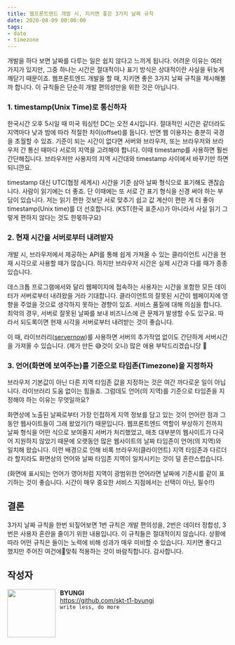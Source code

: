 ```yaml
---
title: 웹프론트엔드 개발 시, 지키면 좋은 3가지 날짜 규칙
date: 2020-08-09 00:00:00
tags: 
- date
- timezone
---
```


개발을 하다 보면 날짜를 다루는 일은 쉽지 않다고 느끼게 됩니다. 어려운 이유는 여러 가지가 있지만, 그중 하나는 시간은 절대적이나 표기 방식은 상대적이란 사실을 뒤늦게 깨닫기 때문이죠. 웹프론트엔드 개발을 할 때, 지키면 좋은 3가지 날짜 규칙을 제시해볼까 합니다. 이 규칙들은 단순히 개발 편의성만을 위한 것은 아닙니다. 

### 1. timestamp(Unix Time)로 통신하자
한국시간 오후 5시일 때 미국 워싱턴 DC는 오전 4시입니다. 절대적인 시간은 같더라도 지역마다 낮과 밤에 따라 적절한 차이(offset)를 둡니다. 반면 웹 이용자는 충분히 국경을 초월할 수 있죠. 기준이 되는 시간이 없다면 서버와 브라우저, 또는 브라우저와 브라우저 간 통신 때마다 서로의 지역을 고려해야 합니다. 이때 timestamp를 사용하면 훨씬 간단해집니다. 브라우저만 사용자의 지역 시간대와 timestamp 사이에서 바꾸기만 하면 되니깐요.

timestamp 대신 UTC(협정 세계시) 시간을 기준 삼아 날짜 형식으로 표기해도 괜찮습니다. 사람이 읽기에는 더 좋죠. 단 이때에는 또 서로 간 표기 형식을 신경 써야 하는 부담이 있습니다. 저는 읽기 편한 것보단 서로 맞추기 쉽고 값 계산이 편한 게 더 좋아 timestamp(Unix time)를 더 선호합니다. (KST(한국 표준시)가 아니라서 사실 읽기 그렇게 편하지 않다는 것도 한몫하구요)

### 2. 현재 시간을 서버로부터 내려받자
개발 시, 브라우저에서 제공하는 API를 통해 쉽게 가져올 수 있는 클라이언트 시간을 현재 시각으로 사용할 때가 많습니다. 하지만 브라우저 시간은 실제 시간과 다를 때가 종종 있습니다. 

데스크톱 프로그램에서와 달리 웹페이지에 접속하는 사용자는 시간을 포함한 모든 데이터가 서버로부터 내려왔을 거라 기대합니다. 클라이언트의 잘못된 시간이 웹페이지에 영향을 주었을 것으로 생각하지 못하는 경향이 있죠. 서비스 품질에 대해 의심을 합니다. 최악의 경우, 서버로 잘못된 날짜를 보내 비즈니스에 큰 문제가 발생할 수도 있구요. 따라서 되도록이면 현재 시각을 서버로부터 내려받는 것이 좋습니다. 

이 때, 라이브러리([servernow](https://github.com/skt-t1-byungi/servernow))를 사용하면 서버의 추가작업 없이도 간단하게 서버시간을 가져올 수 있습니다. (제가 만든 😅것이 오니) 많은 애용 부탁드리겠습니당 🙇

### 3. 언어(화면에 보여주는)를 기준으로 타임존(Timezone)을 지정하자
브라우저 기본값이 아닌 다른 지역 타임존 값을 지정하는 것은 여간 까다로운 일이 아닙니다. 라이브러리 도움 없이는 힘들죠. 그럼데도 언어(의 지역)를 기준으로 타임존을 지정해야 하는 이유는 무엇일까요?

화면상에 노출된 날짜로부터 가장 인접하게 지역 정보를 담고 있는 것이 언어란 점과 그동안 웹사이트들이 그래 왔었기(?) 때문입니다. 웹프론트엔드 역할이 부상하기 전까지 날짜 형식을 어떤 식으로 보여줄지 서버가 처리했었고, 애초 대부분의 웹사이트가 다국어 지원하지 않았기 때문에 오랫동안 많은 웹사이트의 날짜 타임존이 언어(의 지역)와 일치해 왔습니다. 이런 배경으로 인해 비록 브라우저(클라이언트) 지역 타임존과 다르더라 할지라도 화면상의 언어와 날짜 타임존 지역이 일치시키는 것이 덜 혼란스럽습니다.  

(화면에 표시되는 언어가 영어처럼 지역이 광범위한 언어라면 날짜에 기준시를 같이 표기하는 것이 좋습니다. 시간이 매우 중요한 서비스 지점에서는 선택이 아닌, 필수!!)

## 결론
3가지 날짜 규칙을 한번 되짚어보면 1번 규칙은 개발 편의성을, 2번은 데이터 정합성, 3번은 사용자 혼란을 줄이기 위한 내용입니다. 이 규칙들은 절대적이지 않습니다. 상황에 따라 어떤 규칙은 들이는 노력에 비해 성과가 매우 미비할 수 있습니다. 지키면 좋다고 했지만 주어진 여건에맞춰 적용하는 것이 바람직합니다. 감사합니다.

## 작성자
<img src="https://avatars2.githubusercontent.com/u/16894698?v=4" width="110" align="left" style="margin-right: 10px"> 

**BYUNGI**<br>https://github.com/skt-t1-byungi<br>`write less, do more`
 